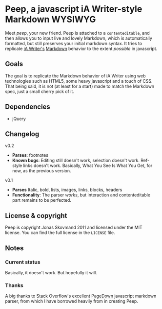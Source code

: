 # Peep, a javascript iA Writer-style Markdown WYSIWYG
Meet *peep*, your new friend. Peep is attached to a `contenteditable`, and then allows you to input live and lovely Markdown, which is automatically formatted, but still preserves your initial markdown syntax. It tries to replicate [iA Writer's](http://www.iawriter.com/) [Markdown](http://daringfireball.net/projects/markdown/) behavior to the extent *possible* in javascript.

## Goals
The goal is to replicate the Markdown behavior of iA Writer using web technologies such as HTML5, some heavy javascript and a touch of CSS. That being said, it is not (at least for a start) made to match the Markdown spec, just a small cherry pick of it.

## Dependencies
* jQuery

## Changelog

v0.2
 - **Parses**: footnotes
 - **Known bugs**: Editing still doesn't work, selection doesn't work. Ref-style links doesn't work. Basically, What You See Is What You Get, for now, as the previous version.

v0.1
- **Parses** Italic, bold, lists, images, links, blocks, headers
- **Functionality**: The parser *works*, but interaction and contenteditable part remains to be perfected.

## License & copyright
Peep is copyright Jonas Skovmand 2011 and licensed under the MIT license. You can find the full license in the `LICENSE` file.

## Notes
### Current status
Basically, it doesn't work. But hopefully it will.

### Thanks
A big thanks to Stack Overflow's excellent [PageDown](http://code.google.com/p/pagedown/) javascript markdown parser, from which I have borrowed heavily from in creating Peep.